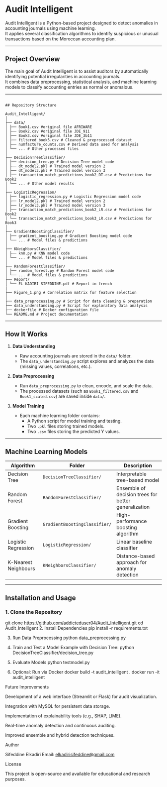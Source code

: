 # Audit Intelligent

Audit Intelligent is a Python-based project designed to detect anomalies in accounting journals using machine learning.  
It applies several classification algorithms to identify suspicious or unusual transactions based on the Moroccan accounting plan.

---

## Project Overview

The main goal of Audit Intelligent is to assist auditors by automatically identifying potential irregularities in accounting journals.  
It combines data preprocessing, statistical analysis, and machine learning models to classify accounting entries as normal or anomalous.

---
```

## Repository Structure

Audit_Intelligent/
│
├── data/
│ ├── Book1.csv #original file AFRIWARE
│ ├── Book2.csv #original file JDE_911
│ ├── Book3.csv #original file JDE_3b11
│ ├── filtered_book5.csv # Cleaned & preprocessed dataset
│ ├── numfacture_counts.csv # Derived data used for analysis
│ └── ... # Other processed files
│
├── DecisionTreeClassifier/
│ ├── decision_tree.py # Decision Tree model code
│ ├── dt_model2.pkl # Trained model version 2
│ ├── dt_model3.pkl # Trained model version 3
│ ├── transaction_match_predictions_book2_DT.csv # Predictions for Book2
│ └── ... # Other model results
│
├── LogisticRegression/
│ ├── logistic_regression.py # Logistic Regression model code
│ ├── lr_model2.pkl # Trained model version 2
│ ├── lr_model3.pkl # Trained model version 3
│ ├── transaction_match_predictions_book2_LR.csv # Predictions for Book2
│ └── transaction_match_predictions_book3_LR.csv # Predictions for Book3
│
├── GradientBoostingClassifier/
│ ├── gradient_boosting.py # Gradient Boosting model code
│ └── ... # Model files & predictions
│
├── KNeighborsClassifier/
│ ├── knn.py # KNN model code
│ └── ... # Model files & predictions
│
├── RandomForestClassifier/
│ ├── random_forest.py # Random Forest model code
│ └── ... # Model files & predictions
├── Report/
│ └── EL KADIRI SIFEDDINE.pdf # Report in french 
|
├── Figure_1.png # Correlation matrix for feature selection
│
├── data_preprocessing.py # Script for data cleaning & preparation
├── data_understanding.py # Script for exploratory data analysis
├── dockerfile # Docker configuration file
└── README.md # Project documentation

```


---

## How It Works

1. **Data Understanding**  
   - Raw accounting journals are stored in the `data/` folder.  
   - The `data_understanding.py` script explores and analyzes the data (missing values, correlations, etc.).

2. **Data Preprocessing**  
   - Run `data_preprocessing.py` to clean, encode, and scale the data.  
   - The processed datasets (such as `Book1_filtered.csv` and `Book1_scaled.csv`) are saved inside `data/`.

3. **Model Training**  
   - Each machine learning folder contains:
     - A Python script for model training and testing.
     - Two `.pkl` files storing trained models.
     - Two `.csv` files storing the predicted Y values.

---

## Machine Learning Models

| Algorithm | Folder | Description |
|------------|---------|-------------|
| Decision Tree | `DecisionTreeClassifier/` | Interpretable tree-based model |
| Random Forest | `RandomForestClassifier/` | Ensemble of decision trees for better generalization |
| Gradient Boosting | `GradientBoostingClassifier/` | High-performance boosting algorithm |
| Logistic Regression | `LogisticRegression/` | Linear baseline classifier |
| K-Nearest Neighbours | `KNeighborsClassifier/` | Distance-based approach for anomaly detection |

---

## Installation and Usage

### 1. Clone the Repository
git clone https://github.com/addicteduser04/Audit_Intelligent.git
cd Audit_Intelligent
2. Install Dependencies
pip install -r requirements.txt

3. Run Data Preprocessing
python data_preprocessing.py

4. Train and Test a Model
Example with Decision Tree:
python DecisionTreeClassifier/decision_tree.py

5. Evaluate Models
python testmodel.py

6. Optional: Run via Docker
docker build -t audit_intelligent .
docker run -it audit_intelligent

Future Improvements

Development of a web interface (Streamlit or Flask) for audit visualization.

Integration with MySQL for persistent data storage.

Implementation of explainability tools (e.g., SHAP, LIME).

Real-time anomaly detection and continuous auditing.

Improved ensemble and hybrid detection techniques.

Author

Sifeddine Elkadiri
Email: elkadirisifeddine@gmail.com


License

This project is open-source and available for educational and research purposes.
